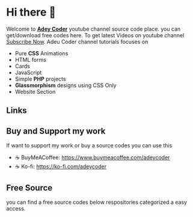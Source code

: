 # Hi there 👋

Welcome to [**Adey Coder**](https://www.youtube.com/channel/UCMLW2jB9h4aewOPJnESD9pw) youtube channel source code place. you can get/download free codes here. To get latest Videos on youtube channel [Subscribe Now](https://youtube.com/c/AdeyCoder?sub_confirmation=1). Adeu Coder channel tutorials focuses on

- Pure **CSS** Animations
- HTML forms
- Cards
- JavaScript
- Simple **PHP** projects
- **Glassmorphism** designs using CSS Only
- Website Section

## Links

## Buy and Support my work

If want to support my work or buy a source codes you can use this

- ☕ BuyMeACoffee:  <https://www.buymeacoffee.com/adeycoder>
- ☕ Ko-fi: <https://ko-fi.com/adeycoder>

## Free Source

you can find a free source codes below respositories categorized a easy access.